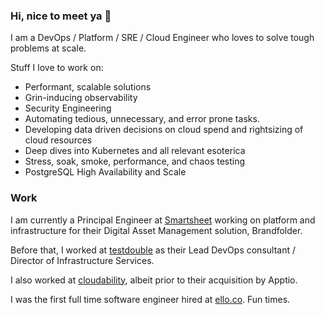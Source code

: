 ### Hi, nice to meet ya 👋

I am a DevOps / Platform / SRE / Cloud Engineer who loves to solve tough problems at scale. 

Stuff I love to work on:
- Performant, scalable solutions
- Grin-inducing observability
- Security Engineering
- Automating tedious, unnecessary, and error prone tasks. 
- Developing data driven decisions on cloud spend and rightsizing of cloud resources
- Deep dives into Kubernetes and all relevant esoterica
- Stress, soak, smoke, performance, and chaos testing
- PostgreSQL High Availability and Scale

### Work

I am currently a Principal Engineer at [Smartsheet](https://www.smartsheet.com/) working on platform and infrastructure for their Digital Asset Management solution, Brandfolder.

Before that, I worked at [testdouble](https://testdouble.com) as their Lead DevOps consultant / Director of Infrastructure Services.

I also worked at [cloudability](https://www.apptio.com/products/cloudability/), albeit prior to their acquisition by Apptio. 

I was the first full time software engineer hired at [ello.co](https://waxy.org/2024/01/the-quiet-death-of-ellos-big-dreams/). Fun times.
